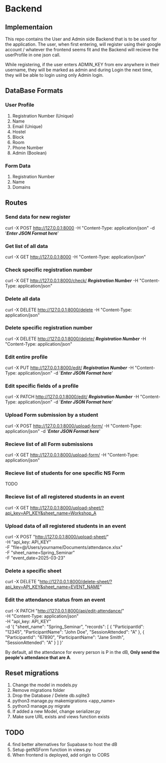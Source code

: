 # Backend

## Implementaion

This repo contains the User and Admin side Backend that is to be used for the application. The user, when first entering, will register using their google account / whatever the frontend seems fit and the Backend will recieve the userProfile in one json call.

While registering, if the user enters ADMIN_KEY from env anywhere in their username, they will be marked as admin and during Login the next time, they will be able to login using only Admin login.

## DataBase Formats

### User Profile

1. Registration Number (Unique)
2. Name
3. Email (Unique)
4. Hostel
5. Block
6. Room
7. Phone Number
8. Admin (Boolean)

### Form Data

1. Registration Number
2. Name
3. Domains

## Routes

### Send data for new register

curl -X POST http://127.0.0.1:8000 -H "Content-Type: application/json" -d '**_Enter JSON Format here_**'

### Get list of all data

curl -X GET http://127.0.0.1:8000 -H "Content-Type: application/json"

### Check specific registration number

curl -X GET http://127.0.0.1:8000/check/ **_Registration Number_** -H "Content-Type: application/json"

### Delete all data

curl -X DELETE http://127.0.0.1:8000/delete -H "Content-Type: application/json"

### Delete specific registration number

curl -X DELETE http://127.0.0.1:8000/delete/ **_Registration Number_** -H "Content-Type: application/json"

### Edit entire profile

curl -X PUT http://127.0.0.1:8000/edit/ **_Registration Number_** -H "Content-Type: application/json" -d '**_Enter JSON Format here_**'

### Edit specific fields of a profile

curl -X PATCH http://127.0.0.1:8000/edit/ **_Registration Number_** -H "Content-Type: application/json" -d '**_Enter JSON Format here_**'

### Upload Form submission by a student

curl -X POST http://127.0.0.1:8000/upload-form/ -H "Content-Type: application/json" -d '**_Enter JSON Format here_**'

### Recieve list of all Form submissions

curl -X GET http://127.0.0.1:8000/upload-form/ -H "Content-Type: application/json"

### Recieve list of students for one specific NS Form

TODO

### Recieve list of all registered students in an event

curl -X GET http://127.0.0.1:8000/upload-sheet/?api_key=API_KEY&sheet_name=Workshop_A

### Upload data of all registered students in an event

curl -X POST "http://127.0.0.1:8000/upload-sheet/" \
 -H "api_key: API_KEY" \
 -F "file=@/Users/yourname/Documents/attendance.xlsx" \
 -F "sheet_name=Spring_Seminar" \
 -F "event_date=2025-03-23"

### Delete a specific sheet

curl -X DELETE "http://127.0.0.1:8000/delete-sheet/?api_key=API_KEY&sheet_name=EVENT_NAME"

### Edit the attendance status from an event

curl -X PATCH "http://127.0.0.1:8000/api/edit-attendance/" \
	-H "Content-Type: application/json" \
	-H "api_key: API_KEY" \
	-d '{
            "sheet_name": "Spring_Seminar",
            "records": [
				{
					"ParticipantId": "12345",
					"ParticipantName": "John Doe",
					"SessionAttended": "A"
				},
				{
					"ParticipantId": "67890",
					"ParticipantName": "Jane Smith",
					"SessionAttended": "A"
				}
			]
        }'

        
By default, all the attendance for every person is P in the dB, **Only send the people's attendance that are A**.

## Reset migrations

1. Change the model in models.py
2. Remove migrations folder
3. Drop the Database / Delete db.sqlite3
4. python3 manage.py makemigrations <app_name>
5. python3 manage.py migrate
6. If added a new Model, change serializer.py
7. Make sure URL exists and views function exists

## TODO

4. find better alternatives for Supabase to host the dB
5. Setup getNSForm function in views.py
6. When frontend is deployed, add origin to CORS
